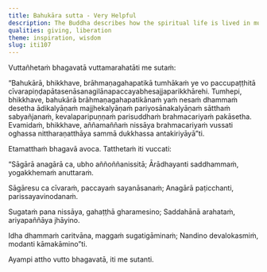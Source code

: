 ```yaml
---
title: Bahukāra sutta - Very Helpful
description: The Buddha describes how the spiritual life is lived in mutual dependence between monastics and householders for the sake of crossing over the flood and for the complete ending of suffering.
qualities: giving, liberation
theme: inspiration, wisdom
slug: iti107
---
```


Vuttañhetaṁ bhagavatā vuttamarahatāti me sutaṁ:

“Bahukārā, bhikkhave, brāhmaṇagahapatikā tumhākaṁ ye vo paccupaṭṭhitā cīvarapiṇḍapātasenāsanagilānapaccayabhesajjaparikkhārehi. Tumhepi, bhikkhave, bahukārā brāhmaṇagahapatikānaṁ yaṁ nesaṁ dhammaṁ desetha ādikalyāṇaṁ majjhekalyāṇaṁ pariyosānakalyāṇaṁ sātthaṁ sabyañjanaṁ, kevalaparipuṇṇaṁ parisuddhaṁ brahmacariyaṁ pakāsetha. Evamidaṁ, bhikkhave, aññamaññaṁ nissāya brahmacariyaṁ vussati oghassa nittharaṇatthāya sammā dukkhassa antakiriyāyā”ti.

Etamatthaṁ bhagavā avoca. Tatthetaṁ iti vuccati:

“Sāgārā anagārā ca,
ubho aññoññanissitā;
Ārādhayanti saddhammaṁ,
yogakkhemaṁ anuttaraṁ.

Sāgāresu ca cīvaraṁ,
paccayaṁ sayanāsanaṁ;
Anagārā paṭicchanti,
parissayavinodanaṁ.

Sugataṁ pana nissāya,
gahaṭṭhā gharamesino;
Saddahānā arahataṁ,
ariyapaññāya jhāyino.

Idha dhammaṁ caritvāna,
maggaṁ sugatigāminaṁ;
Nandino devalokasmiṁ,
modanti kāmakāmino”ti.

Ayampi attho vutto bhagavatā, iti me sutanti.
